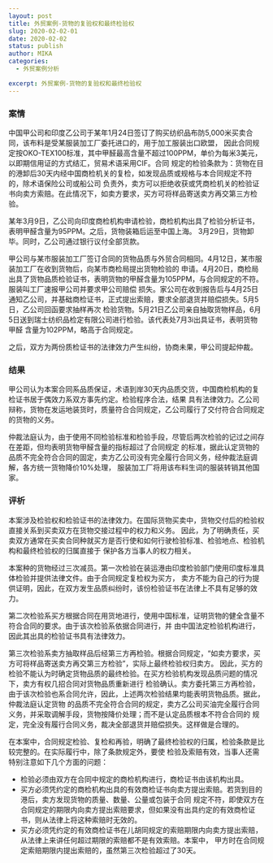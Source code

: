 ```yaml
---
layout: post
title: 外贸案例-货物的复验权和最终检验权
slug: 2020-02-02-01
date: 2020-02-02
status: publish
author: MIKA
categories: 
  - 外贸案例分析

excerpt: 外贸案例-货物的复验权和最终检验权
---
```


### 案情

中国甲公司和印度乙公司于某年1月24日签订了购买纺织品布防5,000米买卖合同，该布料是受某服装加工厂委托进口的，用于加工服装出口欧盟，
因此合同规定按OKO-TEX100标准，其中甲醛最高含量不超过100PPM，单价为每米3美元，以即期信用证的方式结汇，贸易术语采用CIF。合同
规定的检验条款为：货物在目的港卸后30天内经中国商检机关的复检，如发现品质或规格与本合同规定不符的，除术语保险公司或船公司
负责外，卖方可以拒绝收获或凭商检机关的检验证书向卖方索赔。在此情况下，如卖方要求，买方可将样品寄送卖方再交第三方检验。

某年3月9日，乙公司向印度商检机构申请检验，商检机构出具了检验分析证书，表明甲醛含量为95PPM。之后，货物装箱后运至中国上海。
3月29日，货物卸毕。同时，乙公司通过银行议付全部货款。

甲公司与某市服装加工厂签订合同的货物品质与外贸合同相同。4月12日，某市服装加工厂在收到货物后，向某市商检局提出货物检验的
申请。4月20日，商检局出具了货物品质检验证书，表明货物的甲醛含量为105PPM，与合同规定的不符。服装叫工厂速报甲公司并要求甲公司赔偿
损失。家公司在收到报告后与4月25日通知乙公司，并基础商检证书，正式提出索赔，要求全部退货并赔偿损失。5月5日，乙公司回函要求抽样再次
检验货物。5月21日乙公司亲自抽取货物样品，6月5日送到瑞士纺织品检定有限公司进行检验。该代表处7月3i出具证书，表明货物甲醛
含量为102PPM，略高于合同规定。

之后，双方为两份质检证书的法律效力产生纠纷，协商未果，甲公司提起仲裁。

### 结果
甲公司认为本案合同系品质保证，术语到岸30天内品质交货，中国商检机构的复检证书居于偶效力系双方事先约定。检验程序合法，结果
具有法律效力。乙公司辩称，货物在发运地装货时，质量符合合同规定，乙公司履行了交付符合合同规定的货物的义务。

仲裁法庭认为，由于使用不同检验标准和检验手段，尽管后两次检验的记过之间存在差距，但均表明货物甲醛含量的指标超过了合同规定
的标准，据此认定货物的品质不完全符合合同的固定，卖方乙公司没有完全履行合同义务，经仲裁法庭调解，各方统一货物降价10%处理，
服装加工厂将用该布料生词的服装转销其他国家。

### 评析
本案涉及检验权和检验证书的法律效力。在国际货物买卖中，货物交付后的检验权直接关系到买卖双方在货物交接过程中的权力和义务。
因此，为了明确责任，买卖双方通常在买卖合同种就买方是否行使和如何行驶检验标准、检验地点、检验机构和最终检验权的归属直接于
保护各方当事人的权力相关。

本案种的货物经过三次减员。第一次检验在装运港由印度检验部门使用印度标准具体检验并提供法律文件。由于合同规定复检权为买方，
卖方不能为自己的行为提供证明，因此，在双方发生品质纠纷时，该份检验证书在法律上不具有足够的效力。

第二次检验系买方根据合同在用货地进行，使用中国标准，证明货物的健全含量不符合合同的要求。由于该次检验系依据合同进行，并
由中国法定检验机构进行，因此其出具的检验证书具有法律效力。

第三次检验系卖方抽取样品后经第三方再检验。根据合同规定，“如卖方要求，买方可将样品寄送卖方再交第三方检验”，实际上最终检验权归卖方。
因此，买方的检验不能认为时确定货物品质的最终检验。在买方检验机构发现品质问题的情况下，卖方有权几招合同对货物品质重新进行
检验确认。卖方委托第三方再检验，由于该次检验也系合同允许，因此，上述两次检验结果均能表明货物品质。据此，仲裁法庭认定货物
的品质不完全符合合同的规定，卖方乙公司买油完全履行合同义务，并采取调解手段，货物按降价处理；而不是认定品质根本不符合合同的
规定，完全没有履行合同义务，裁决全部退货并赔偿损失。这样做是合理的。

在本案中，合同规定检验、复检和再验，明确了最终检验权的归属，检验条款是比较完整的。在实际履行中，除了条款规定外，要使
检验及索赔有效，当事人还需特别注意如下几个方面的问题：

- 检验必须由双方在合同中规定的商检机构进行，商检证书由该机构出具。
- 买方必须凭约定的商检机构出具的有效商检证书向卖方提出索赔。若货到目的港后，卖方发现货物的质量、数量、公量或包装于合同
规定不符，即使双方在合同规定的期限内向卖方提出索赔要求，但如果没有出具约定的有效商检证书，则从法律上将这种索赔时无效的。
- 买方必须凭约定的有效商检证书在儿胡同规定的索赔期限内向卖方提出索赔，从法律上来讲任何超过期限的索赔都不是有效索赔。本案中，
甲方时在合同规定索赔期限内提出索赔的，虽然第三次检验超过了30天。
